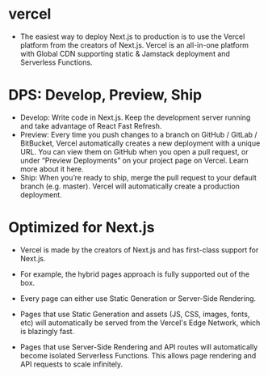 # vercel
* The easiest way to deploy Next.js to production is to use the Vercel platform from the creators of Next.js. Vercel is an all-in-one platform with Global CDN supporting static & Jamstack deployment and Serverless Functions.
# DPS: Develop, Preview, Ship
* Develop: Write code in Next.js. Keep the development server running and take advantage of React Fast Refresh.
* Preview: Every time you push changes to a branch on GitHub / GitLab / BitBucket, Vercel automatically creates a new deployment with a unique URL. You can view them on GitHub when you open a pull request, or under “Preview Deployments” on your project page on Vercel. Learn more about it here.
* Ship: When you’re ready to ship, merge the pull request to your default branch (e.g. master). Vercel will automatically create a production deployment.
# Optimized for Next.js
* Vercel is made by the creators of Next.js and has first-class support for Next.js.

* For example, the hybrid pages approach is fully supported out of the box.

* Every page can either use Static Generation or Server-Side Rendering.
* Pages that use Static Generation and assets (JS, CSS, images, fonts, etc) will automatically be served from the Vercel's Edge Network, which is blazingly fast.
* Pages that use Server-Side Rendering and API routes will automatically become isolated Serverless Functions. This allows page rendering and API requests to scale infinitely.

